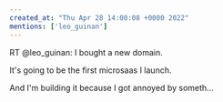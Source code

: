 ```yaml
---
created_at: "Thu Apr 28 14:00:08 +0000 2022"
mentions: ['leo_guinan']
---
```


RT @leo_guinan: I bought a new domain.

It's going to be the first microsaas I launch.

And I'm building it because I got annoyed by someth…